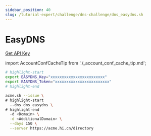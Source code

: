 ```yaml
---
sidebar_position: 40
slug: /tutorial-expert/challenge/dns-challenge/dns_easydns.sh
---
```


# EasyDNS

<p><a href="http://docs.sandbox.rest.easydns.net/beta_signup.php" className="button button--secondary button--lg text--no-decoration">Get API Key</a></p>

import AccountConfCacheTip from './_account_conf_cache_tip.md';

<AccountConfCacheTip />

```bash
# highlight-start
export EASYDNS_Key="xxxxxxxxxxxxxxxxxxxxxxxx"
export EASYDNS_Token="xxxxxxxxxxxxxxxxxxxxxxxx"
# highlight-end

acme.sh --issue \
# highlight-start
  --dns dns_easydns \
# highlight-end
  -d <Domain> \
  -d <AdditionalDomain> \
  --days 150 \
  --server https://acme.hi.cn/directory
```